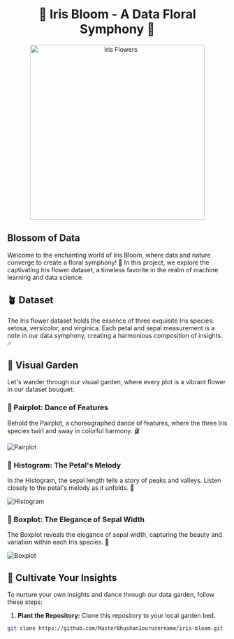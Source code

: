 <h1 align="center">🌼 Iris Bloom - A Data Floral Symphony 🌸</h1>

<p align="center">
  <img src="[![Uploading image.png…]()
)" alt="Iris Flowers" width="400">
</p>

## Blossom of Data

Welcome to the enchanting world of Iris Bloom, where data and nature converge to create a floral symphony! 🌼 In this project, we explore the captivating Iris flower dataset, a timeless favorite in the realm of machine learning and data science.

## 🪴 Dataset

The Iris flower dataset holds the essence of three exquisite Iris species: setosa, versicolor, and virginica. Each petal and sepal measurement is a note in our data symphony, creating a harmonious composition of insights. 🎶

## 📸 Visual Garden

Let's wander through our visual garden, where every plot is a vibrant flower in our dataset bouquet:

### 🌷 Pairplot: Dance of Features

Behold the Pairplot, a choreographed dance of features, where the three Iris species twirl and sway in colorful harmony. 🩰

![Pairplot](insert_pairplot_image_link_here)

### 🌻 Histogram: The Petal's Melody

In the Histogram, the sepal length tells a story of peaks and valleys. Listen closely to the petal's melody as it unfolds. 🎵

![Histogram](insert_histogram_image_link_here)

### 🌹 Boxplot: The Elegance of Sepal Width

The Boxplot reveals the elegance of sepal width, capturing the beauty and variation within each Iris species. 💃

![Boxplot](insert_boxplot_image_link_here)

## 🌱 Cultivate Your Insights

To nurture your own insights and dance through our data garden, follow these steps:

1. **Plant the Repository:** Clone this repository to your local garden bed.

```bash
git clone https://github.com/MasterBhushan1ourusername/iris-bloom.git
